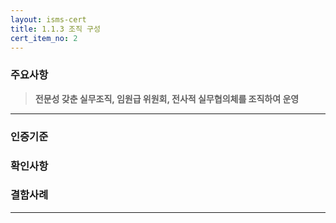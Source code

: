 ```yaml
---
layout: isms-cert
title: 1.1.3 조직 구성
cert_item_no: 2
---
```


### 주요사항  
> **전문성 갖춘 실무조직, 임원급 위원회, 전사적 실무협의체를 조직하여 운영**

---  

### 인증기준


### 확인사항



### 결함사례



---


